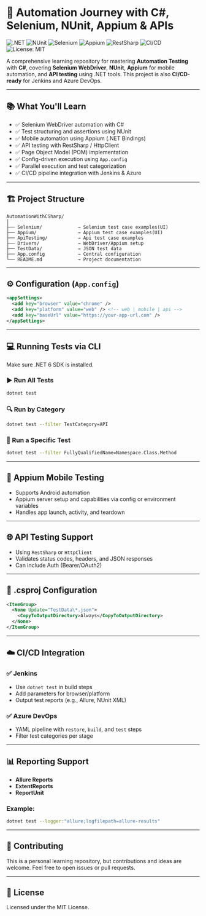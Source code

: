 # 🚀 Automation Journey with C#, Selenium, NUnit, Appium & APIs

![.NET](https://img.shields.io/badge/.NET-6.0-blueviolet)
![NUnit](https://img.shields.io/badge/NUnit-Testing-blue)
![Selenium](https://img.shields.io/badge/Selenium-WebDriver-green)
![Appium](https://img.shields.io/badge/Appium-Mobile--Automation-purple)
![RestSharp](https://img.shields.io/badge/API-Testing-orange)
![CI/CD](https://img.shields.io/badge/CI%2FCD-Ready-green)
![License: MIT](https://img.shields.io/badge/License-MIT-yellow.svg)

A comprehensive learning repository for mastering **Automation Testing** with **C#**, covering **Selenium WebDriver**, **NUnit**, **Appium** for mobile automation, and **API testing** using .NET tools. This project is also **CI/CD-ready** for Jenkins and Azure DevOps.

---

## 📚 What You'll Learn

- ✅ Selenium WebDriver automation with C#
- ✅ Test structuring and assertions using NUnit
- ✅ Mobile automation using Appium (.NET Bindings)
- ✅ API testing with RestSharp / HttpClient
- ✅ Page Object Model (POM) implementation
- ✅ Config-driven execution using `App.config`
- ✅ Parallel execution and test categorization
- ✅ CI/CD pipeline integration with Jenkins & Azure

---

## 🏗️ Project Structure

```
AutomationWithCSharp/
│
├── Selenium/             → Selenium test case examples(UI)
├── Appium/               → Appium test case examples(UI)
├── ApiTesting/           → Api test case examples
├── Drivers/              → WebDriver/Appium setup
├── TestData/             → JSON test data
├── App.config            → Central configuration
└── README.md             → Project documentation
```

---

## ⚙️ Configuration (`App.config`)

```xml
<appSettings>
  <add key="browser" value="chrome" />
  <add key="platform" value="web" /> <!-- web | mobile | api -->
  <add key="baseUrl" value="https://your-app-url.com" />
</appSettings>
```

---

## 💻 Running Tests via CLI

Make sure .NET 6 SDK is installed.

### ▶️ Run All Tests

```bash
dotnet test
```

### 🔍 Run by Category

```bash
dotnet test --filter TestCategory=API
```

### 🧪 Run a Specific Test

```bash
dotnet test --filter FullyQualifiedName=Namespace.Class.Method
```

---

## 📲 Appium Mobile Testing

- Supports Android automation
- Appium server setup and capabilities via config or environment variables
- Handles app launch, activity, and teardown

---

## 🌐 API Testing Support

- Using `RestSharp` or `HttpClient`
- Validates status codes, headers, and JSON responses
- Can include Auth (Bearer/OAuth2)

---

## 🔄 .csproj Configuration

```xml
<ItemGroup>
  <None Update="TestData\*.json">
    <CopyToOutputDirectory>Always</CopyToOutputDirectory>
  </None>
</ItemGroup>
```

---

## ☁️ CI/CD Integration

### ✅ Jenkins

- Use `dotnet test` in build steps
- Add parameters for browser/platform
- Output test reports (e.g., Allure, NUnit XML)

### ✅ Azure DevOps

- YAML pipeline with `restore`, `build`, and `test` steps
- Filter test categories per stage

---

## 📊 Reporting Support

- **Allure Reports**
- **ExtentReports**
- **ReportUnit**

### Example:

```bash
dotnet test --logger:"allure;logfilepath=allure-results"
```

---

## 🤝 Contributing

This is a personal learning repository, but contributions and ideas are welcome. Feel free to open issues or pull requests.

---

## 📄 License

Licensed under the MIT License.
